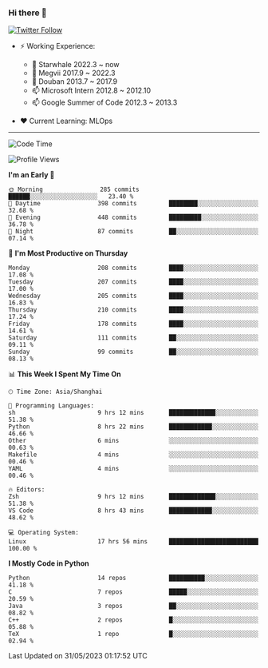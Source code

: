 ### Hi there 👋

[![Twitter Follow](https://img.shields.io/twitter/follow/tianweidut?style=social)](https://twitter.com/tianweidut)

- ⚡ Working Experience:
  - 🔭 Starwhale 2022.3 ~ now
  - 🌱 Megvii 2017.9 ~ 2022.3
  - 🌱 Douban 2013.7 ~ 2017.9
  - 📫 Microsoft Intern 2012.8 ~ 2012.10
  - 📫 Google Summer of Code 2012.3 ~ 2013.3

- ❤️ Current Learning: MLOps

---
<!--START_SECTION:waka-->
![Code Time](http://img.shields.io/badge/Code%20Time-4%2C109%20hrs%2049%20mins-blue)

![Profile Views](http://img.shields.io/badge/Profile%20Views-0-blue)

**I'm an Early 🐤** 

```text
🌞 Morning                285 commits         ██████░░░░░░░░░░░░░░░░░░░   23.40 % 
🌆 Daytime                398 commits         ████████░░░░░░░░░░░░░░░░░   32.68 % 
🌃 Evening                448 commits         █████████░░░░░░░░░░░░░░░░   36.78 % 
🌙 Night                  87 commits          ██░░░░░░░░░░░░░░░░░░░░░░░   07.14 % 
```
📅 **I'm Most Productive on Thursday** 

```text
Monday                   208 commits         ████░░░░░░░░░░░░░░░░░░░░░   17.08 % 
Tuesday                  207 commits         ████░░░░░░░░░░░░░░░░░░░░░   17.00 % 
Wednesday                205 commits         ████░░░░░░░░░░░░░░░░░░░░░   16.83 % 
Thursday                 210 commits         ████░░░░░░░░░░░░░░░░░░░░░   17.24 % 
Friday                   178 commits         ████░░░░░░░░░░░░░░░░░░░░░   14.61 % 
Saturday                 111 commits         ██░░░░░░░░░░░░░░░░░░░░░░░   09.11 % 
Sunday                   99 commits          ██░░░░░░░░░░░░░░░░░░░░░░░   08.13 % 
```


📊 **This Week I Spent My Time On** 

```text
🕑︎ Time Zone: Asia/Shanghai

💬 Programming Languages: 
sh                       9 hrs 12 mins       █████████████░░░░░░░░░░░░   51.38 % 
Python                   8 hrs 22 mins       ████████████░░░░░░░░░░░░░   46.66 % 
Other                    6 mins              ░░░░░░░░░░░░░░░░░░░░░░░░░   00.63 % 
Makefile                 4 mins              ░░░░░░░░░░░░░░░░░░░░░░░░░   00.46 % 
YAML                     4 mins              ░░░░░░░░░░░░░░░░░░░░░░░░░   00.46 % 

🔥 Editors: 
Zsh                      9 hrs 12 mins       █████████████░░░░░░░░░░░░   51.38 % 
VS Code                  8 hrs 43 mins       ████████████░░░░░░░░░░░░░   48.62 % 

💻 Operating System: 
Linux                    17 hrs 56 mins      █████████████████████████   100.00 % 
```

**I Mostly Code in Python** 

```text
Python                   14 repos            ██████████░░░░░░░░░░░░░░░   41.18 % 
C                        7 repos             █████░░░░░░░░░░░░░░░░░░░░   20.59 % 
Java                     3 repos             ██░░░░░░░░░░░░░░░░░░░░░░░   08.82 % 
C++                      2 repos             █░░░░░░░░░░░░░░░░░░░░░░░░   05.88 % 
TeX                      1 repo              █░░░░░░░░░░░░░░░░░░░░░░░░   02.94 % 
```




 Last Updated on 31/05/2023 01:17:52 UTC
<!--END_SECTION:waka-->

